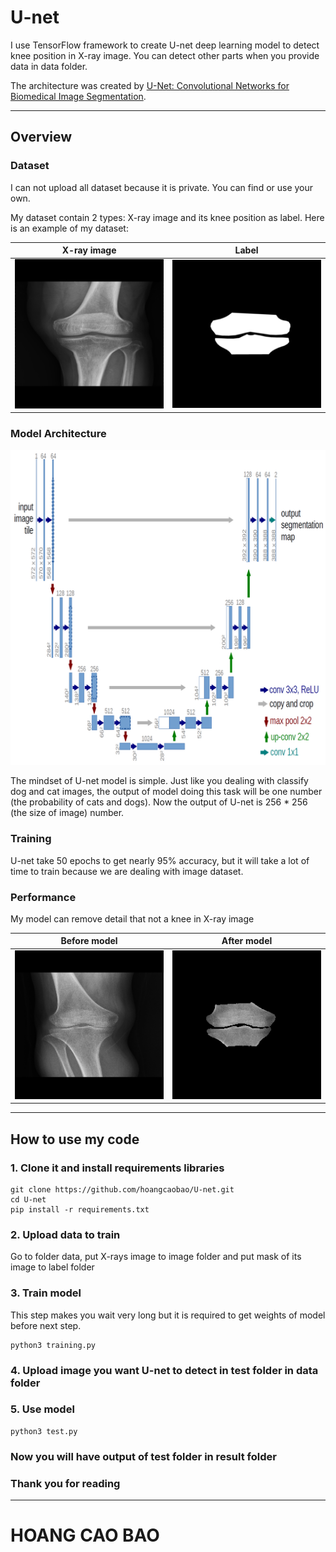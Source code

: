 # U-net

I use TensorFlow framework to create U-net deep learning model to detect knee position in X-ray image. You can detect other parts when you provide data in data folder. 

The architecture was created by [U-Net: Convolutional Networks for Biomedical Image Segmentation](https://lmb.informatik.uni-freiburg.de/people/ronneber/u-net/).

---

## Overview

### Dataset
I can not upload all dataset because it is private. You can find or use your own.

My dataset contain 2 types: X-ray image and its knee position as label. Here is an example of my dataset:

X-ray image            |  Label
:---------------------:|:-------------------------:
![](image/103_0-1.png) | ![](image/103_0.png)

### Model Architecture


![](image/u-net-architecture.png)

The mindset of U-net model is simple. Just like you dealing with classify dog and cat images, the output of model doing this task will be one number (the probability of cats and dogs). Now the output of U-net is 256 * 256 (the size of image) number.

### Training

U-net take 50 epochs to get nearly 95% accuracy, but it will take a lot of time to train because we are dealing with image dataset.

### Performance

My model can remove detail that not a knee in X-ray image

Before model           |  After model
:---------------------:|:-------------------------:
![](image/36_0-2.png) | ![](image/36_0-1.png)

---
## How to use my code

### 1. Clone it and install requirements libraries

```
git clone https://github.com/hoangcaobao/U-net.git
cd U-net
pip install -r requirements.txt
```

### 2. Upload data to train
Go to folder data, put X-rays image to image folder and put mask of its image to label folder

### 3. Train model
This step makes you wait very long but it is required to get weights of model before next step.
```
python3 training.py
```
### 4. Upload image you want U-net to detect in test folder in data folder

### 5. Use model
```
python3 test.py
```
### Now you will have output of test folder in result folder

### Thank you for reading

---
# HOANG CAO BAO


